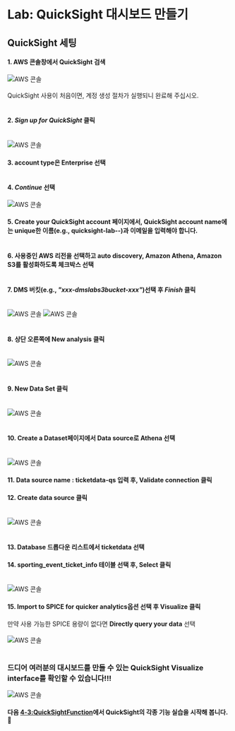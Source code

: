 # Lab: QuickSight 대시보드 만들기

## QuickSight 세팅
#### 1. AWS 콘솔창에서 QuickSight 검색
![AWS 콘솔](../images/qs/qs-console.png)<br></br>
QuickSight 사용이 처음이면, 계정 생성 절차가 실행되니 완료해 주십시오.<br></br>
#### 2. <em>Sign up for QuickSight</em> 클릭<br></br>
![AWS 콘솔](../images/qs/qs-signup1.png)
#### 3. account type은 <b>Enterprise</b> 선택<br></br>
#### 4. <em>Continue </em>선택
![AWS 콘솔](../images/qs/qs-signup2.png)
#### 5. <b>Create your QuickSight account</b> 페이지에서, QuickSight account name에는 unique한 이름(e.g., quicksight-lab-<initials>-<randomstring>)과 이메일을 입력해야 합니다.<br></br>
#### 6. 사용중인 AWS 리전을 선택하고 <b>auto discovery, Amazon Athena, Amazon S3</b>를 활성화하도록 체크박스 선택<br></br>
#### 7. DMS 버킷(e.g., <em>"xxx-dmslabs3bucket-xxx"</em>)선택 후 <em>Finish</em> 클릭<br></br>
![AWS 콘솔](../images/qs/qs-signup3.png)
![AWS 콘솔](../images/qs/qs-signup4.png)
<br></br>
#### 8. 상단 오른쪽에 <b>New analysis</b> 클릭<br></br>
![AWS 콘솔](../images/qs/qs-start-na.png)
<br></br>
#### 9. <b>New Data Set</b> 클릭<br></br>
![AWS 콘솔](../images/qs/qs-start-ds.png)
<br></br>
#### 10. <b>Create a Dataset</b>페이지에서 Data source로 <b>Athena</b> 선택<br></br>
![AWS 콘솔](../images/qs/qs-start-ds2.png)
#### 11. Data source name : <b>ticketdata-qs</b> 입력 후, <b>Validate connection</b> 클릭
#### 12. <b>Create data source</b> 클릭<br></br>
![AWS 콘솔](../images/qs/qs-create-ds1.png)<br></br>
#### 13. Database 드롭다운 리스트에서 <b>ticketdata</b> 선택
#### 14. <b>sporting_event_ticket_info</b> 테이블 선택 후, <b>Select</b> 클릭<br></br>
![AWS 콘솔](../images/qs/qs-create-ds2.png)

#### 15. <b>Import to SPICE for quicker analytics</b>옵션 선택 후 <b>Visualize</b> 클릭
만약 사용 가능한 SPICE 용량이 없다면 <b>Directly query your data</b> 선택<br></br>
![AWS 콘솔](../images/qs/qs-create-ds3.png)
<br></br>
### 드디어 여러분의 대시보드를 만들 수 있는 QuickSight Visualize interface를 확인할 수 있습니다!!!
![AWS 콘솔](../images/qs/qs-dashboard.png)

#### 다음 [4-3:QuickSightFunction](../detail/4-3:QuickSightFunction.md)에서 QuickSight의 각종 기능 실습을 시작해 봅니다.🤗
